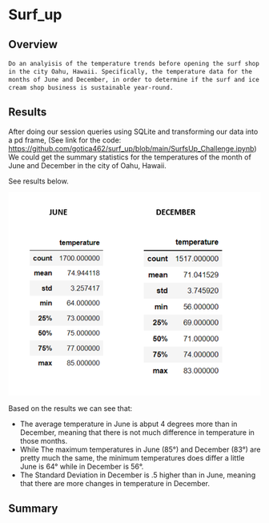 # Surf_up

## Overview

    Do an analyisis of the temperature trends before opening the surf shop in the city Oahu, Hawaii. Specifically, the temperature data for the months of June and December, in order to determine if the surf and ice cream shop business is sustainable year-round.

## Results

After doing our session queries using SQLite and transforming our data into a pd frame, (See link for the code: https://github.com/gotica462/surf_up/blob/main/SurfsUp_Challenge.ipynb) We could get the summary statistics for the temperatures of the month of June and December in the city of Oahu, Hawaii.

See results below.

![image](https://github.com/gotica462/surf_up/blob/main/JUNE-DECEMBER%20COMPARISON.png)

Based on the results we can see that:



-  The average temperature in June is abput 4 degrees more than in December, meaning that there is not much difference in temperature in those months.
-   While The maximum temperatures in June (85°) and December (83°) are pretty much the same, the minimum temperatures does differ a little June is 64° while in December is 56°.
-   The Standard Deviation in December is .5 higher than in June, meaning that there are more changes in temperature in December.

## Summary

